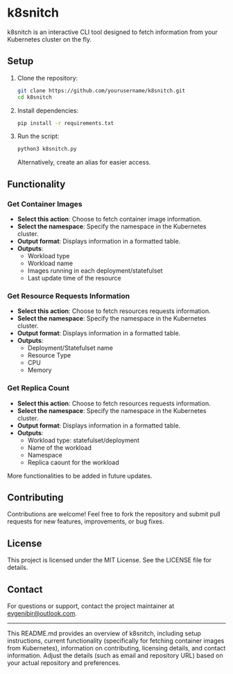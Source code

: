 # k8snitch

k8snitch is an interactive CLI tool designed to fetch information from your Kubernetes cluster on the fly.

## Setup

1. Clone the repository:

   ```bash
   git clone https://github.com/yourusername/k8snitch.git
   cd k8snitch
   ```

2. Install dependencies:

   ```bash
   pip install -r requirements.txt
   ```

3. Run the script:

   ```bash
   python3 k8snitch.py
   ```

   Alternatively, create an alias for easier access.

## Functionality

### Get Container Images

- **Select this action**: Choose to fetch container image information.
- **Select the namespace**: Specify the namespace in the Kubernetes cluster.
- **Output format**: Displays information in a formatted table.
- **Outputs**:
  - Workload type
  - Workload name
  - Images running in each deployment/statefulset
  - Last update time of the resource

### Get Resource Requests Information

- **Select this action**: Choose to fetch resources requests information.
- **Select the namespace**: Specify the namespace in the Kubernetes cluster.
- **Output format**: Displays information in a formatted table.
- **Outputs**:
  - Deployment/Statefulset name
  - Resource Type
  - CPU
  - Memory

### Get Replica Count

- **Select this action**: Choose to fetch resources requests information.
- **Select the namespace**: Specify the namespace in the Kubernetes cluster.
- **Output format**: Displays information in a formatted table.
- **Outputs**:
  - Workload type: statefulset/deployment
  - Name of the workload
  - Namespace
  - Replica caount for the workload

More functionalities to be added in future updates.

## Contributing

Contributions are welcome! Feel free to fork the repository and submit pull requests for new features, improvements, or bug fixes.

## License

This project is licensed under the MIT License. See the LICENSE file for details.

## Contact

For questions or support, contact the project maintainer at evgenibir@outlook.com.

---

This README.md provides an overview of k8snitch, including setup instructions, current functionality (specifically for fetching container images from Kubernetes), information on contributing, licensing details, and contact information. Adjust the details (such as email and repository URL) based on your actual repository and preferences.